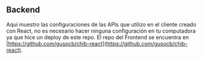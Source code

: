 ## Backend
Aquí muestro las configuraciones de las APIs que utilizo en el cliente creado con React, no es necesario hacer ninguna configuración en tu computadora ya que hice un deploy de este repo. El repo del Frontend se encuentra en [https://github.com/gusocb/chib-react](https://github.com/gusocb/chib-react).
